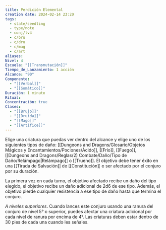 ```yaml
---
title: Perdición Elemental
creation date: 2024-02-14 23:20
tags:
  - state/seedling
  - type/note
  - conj/lv4
  - c/bru
  - c/dru
  - c/mag
  - c/art
aliases: 
Nivel: 4
Escuela: "[[Transmutación]]"
Tiempo_de_Lanzamiento: 1 acción
Alcance: "90"
Componente:
  - "[[Verbal]]"
  - "[[Somático]]"
Duración: 1 minuto
Ritual: 
Concentración: true
Clases:
  - "[[Brujo]]"
  - "[[Druida]]"
  - "[[Mago]]"
  - "[[Artífice]]"
---
```

Elige una criatura que puedas ver dentro del alcance y elige uno de los siguientes tipos de daño: [[Dungeons and Dragons/Glosario/Objetos Mágicos y Encantamientos/Pociones/Ácido]], [[Frío]], [[Fuego]], [[Dungeons and Dragons/Reglas/2) Combate/Daño/Tipo de Daño/Relámpago|Relámpago]] o [[Trueno]]. El objetivo debe tener éxito en una [[Tirada de Salvación]] de [[Constitución]] o ser afectado por el conjuro por su duración. 

La primera vez en cada turno, el objetivo afectado recibe un daño del tipo elegido, el objetivo recibe un daño adicional de 2d6 de ese tipo. Además, el objetivo pierde cualquier resistencia a ese tipo de daño hasta que termina el conjuro.

*A niveles superiores*. Cuando lances este conjuro usando una ranura del conjuro de nivel 5° o superior, puedes afectar una criatura adicional por cada nivel de ranura por encima de 4°. Las criaturas deben estar dentro de 30 pies de cada una cuando les señales.
